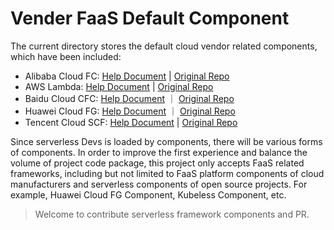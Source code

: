 # Vender FaaS Default Component

The current directory stores the default cloud vendor related components, which have been included:

- Alibaba Cloud FC: [Help Document](./fc/README.md) | [Original Repo](https://github.com/devsapp/fc)
- AWS Lambda: [Help Document](./lambda/readme.md) | [Original Repo](https://github.com/devscomp/lambda)
- Baidu Cloud CFC: [Help Document](cfc/readme.md) ｜ [Original Repo](https://github.com/xinwuyun/cfc)
- Huawei Cloud FG: [Help Document](./fg/readme.md) ｜ [Original Repo](https://github.com/xinwuyun/fg)
- Tencent Cloud SCF: [Help Document](./scf/readme.md) | [Original Repo](https://github.com/devscomp/scf)

Since serverless Devs is loaded by components, there will be various forms of components. In order to improve the first experience and balance the volume of project code package, this project only accepts FaaS related frameworks, including but not limited to FaaS platform components of cloud manufacturers and serverless components of open source projects. For example, Huawei Cloud FG Component, Kubeless Component, etc.

> Welcome to contribute serverless framework components and PR.